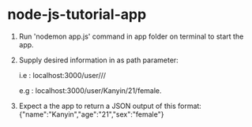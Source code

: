 # node-js-tutorial-app

1. Run 'nodemon app.js' command in app folder on terminal to start the app.

2. Supply desired information in as path parameter:

   i.e : localhost:3000/user/<name>/<age>/<sex>
   
   e.g : localhost:3000/user/Kanyin/21/female.

3. Expect a the app to return a JSON output of this format:
{"name":"Kanyin","age":"21","sex":"female"}
